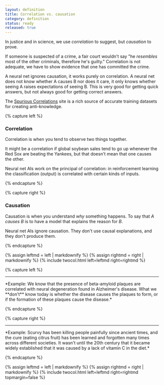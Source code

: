 ```yaml
---
layout: definition
title: Correlation vs. causation
category: definition
status: ready
released: true
---
```


In justice and in science, we use *correlation* to suggest, but *causation* to prove.

If someone is suspected of a crime, a fair court wouldn't say "he
*resembles* most of the other criminals, therefore he's guilty."
Correlation is not adequate, we have to show evidence that one has
committed the crime.

A neural net ignores causation, it works purely on correlation. A
neural net does not know whether A causes B nor does it care, it only
knows whether seeing A raises expectations of seeing B. This is very
good for getting quick answers, but not always good for getting
correct answers.

The [Spurious Correlations](https://www.tylervigen.com/spurious-correlations) site
is a rich source of accurate training datasets for creating anti-knowledge.

{% capture left %}

### Correlation

Correlation is when you tend to observe two things together.

It might be a correlation if global soybean sales tend to go up
whenever the Red Sox are beating the Yankees, but that doesn't mean
that one causes the other.

Neural net AIs work on the principal of correlation: in reinforcement learning
the classification (output) is correlated with certain kinds of inputs.

{% endcapture %}

{% capture right %}

### Causation

Causation is when you understand *why* something happens. To say that
*A causes B* is to have a model that explains the reason for *B*. 

Neural net AIs ignore causation. They don't use causal explanations,
and they don't produce them.




{% endcapture %}

{% assign leftmd = left | markdownify %}
{% assign rightmd = right | markdownify %}
{% include twocol.html left=leftmd right=rightmd %}

{% capture left %}
<hr/>
*Example:
We know that the presence of beta-amyloid plaques are correlated with
neural degeneration found in Alzheimer's disease. What we **don't** know
today is whether the disease causes the plaques to form, or if the
formation of these plaques cause the disease.*

{% endcapture %}

{% capture right %}
<hr/>
*Example:
Scurvy has been killing people painfully since ancient times, and the
cure (eating citrus fruit) has been learned and forgotten many times
across different societies. It wasn't until the 20th century that it
became widely established that it was caused by a lack of vitamin C in
the diet.*

{% endcapture %}

{% assign leftmd = left | markdownify %}
{% assign rightmd = right | markdownify %}
{% include twocol.html left=leftmd right=rightmd topmargin=false %}
